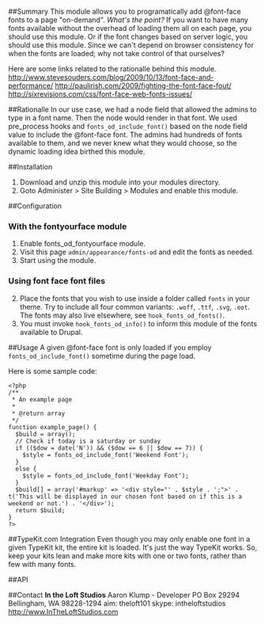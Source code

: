 ##Summary
This module allows you to programatically add @font-face fonts to a page "on-demand".  _What's the point?_  If you want to have many fonts available without the overhead of loading them all on each page, you should use this module.  Or if the font changes based on server logic, you should use this module.  Since we can't depend on browser consistency for when the fonts are loaded; why not take control of that ourselves?

Here are some links related to the rationalle behind this module.
<http://www.stevesouders.com/blog/2009/10/13/font-face-and-performance/>
<http://paulirish.com/2009/fighting-the-font-face-fout/>
<http://sixrevisions.com/css/font-face-web-fonts-issues/>

##Rationalle
In our use case, we had a node field that allowed the admins to type in a font name.  Then the node would render in that font.  We used pre_process hooks and `fonts_od_include_font()` based on the node field value to include the  @font-face font.  The admins had hundreds of fonts available to them, and we never knew what they would choose, so the dynamic loading idea birthed this module.


##Installation
1. Download and unzip this module into your modules directory.
1. Goto Administer > Site Building > Modules and enable this module.


##Configuration
### With the fontyourface module
1. Enable fonts_od_fontyourface module.
2. Visit this page `admin/appearance/fonts-od` and edit the fonts as needed.
3. Start using the module.

### Using font face font files
2. Place the fonts that you wish to use inside a folder called `fonts` in your theme.  Try to include all four common variants: `.woff`, `.ttf`, `.svg`, `.eot`.  The fonts may also live elsewhere, see `hook_fonts_od_fonts()`.
1. You must invoke `hook_fonts_od_info()` to inform this module of the fonts available to Drupal.


##Usage
A given @font-face font is only loaded if you employ `fonts_od_include_font()` sometime during the page load.

Here is some sample code:

    <?php
    /**
     * An example page
     *
     * @return array
     */
    function example_page() {
      $build = array();
      // Check if today is a saturday or sunday
      if (($dow = date('N')) && ($dow == 6 || $dow == 7)) {
        $style = fonts_od_include_font('Weekend Font');  
      }
      else {
        $style = fonts_od_include_font('Weekday Font');
      }
      $build[] = array('#markup' => '<div style="' . $style . ';">' . t('This will be displayed in our chosen font based on if this is a weekend or not.') . '</div>');
      return $build;
    }
    ?>


##TypeKit.com Integration
Even though you may only enable one font in a given TypeKit kit, the entire kit is loaded.  It's just the way TypeKit works.  So, keep your kits lean and make more kits with one or two fonts, rather than few with many fonts.    


##API

##Contact
**In the Loft Studios**
Aaron Klump - Developer
PO Box 29294 Bellingham, WA 98228-1294
aim: theloft101
skype: intheloftstudios
<http://www.InTheLoftStudios.com>

